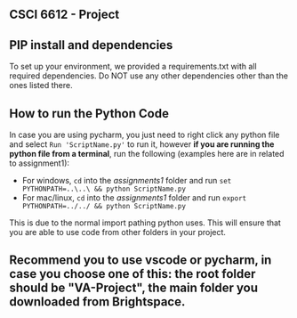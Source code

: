 ## CSCI 6612 - Project

## PIP install and dependencies
To set up your environment, we provided a requirements.txt with all required dependencies. Do NOT use any other dependencies other than the ones listed there.

## How to run the Python Code
In case you are using pycharm, you just need to right click any python file and select `Run 'ScriptName.py'` to run it, however **if you are running the python file from a terminal**, run the following (examples here are in related to assignment1):
* For windows, `cd` into the *assignments1* folder and run `set PYTHONPATH=..\..\ && python ScriptName.py`
* For mac/linux, `cd` into the *assignments1* folder and run `export PYTHONPATH=../../ && python ScriptName.py`

This is due to the normal import pathing python uses. This will ensure that you are able to use code from other folders in your project.

## Recommend you to use vscode or pycharm, in case you choose one of this: the root folder should be "VA-Project", the main folder you downloaded from Brightspace.

